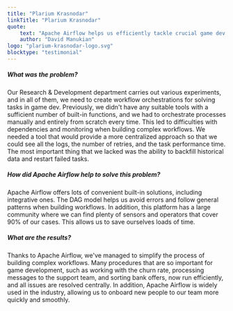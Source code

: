 ```yaml
---
title: "Plarium Krasnodar"
linkTitle: "Plarium Krasnodar"
quote:
    text: "Apache Airflow helps us efficiently tackle crucial game dev tasks, such as working with churn or sorting bank offers."
    author: "David Manukian"
logo: "plarium-krasnodar-logo.svg"
blocktype: "testimonial"
---
```


##### What was the problem?
Our Research & Development department carries out various experiments, and in all of them, we need to create workflow orchestrations for solving tasks in game dev. Previously, we didn't have any suitable tools with a sufficient number of built-in functions, and we had to orchestrate processes manually and entirely from scratch every time. This led to difficulties with dependencies and monitoring when building complex workflows. We needed a tool that would provide a more centralized approach so that we could see all the logs, the number of retries, and the task performance time. The most important thing that we lacked was the ability to backfill historical data and restart failed tasks.

##### How did Apache Airflow help to solve this problem?
Apache Airflow offers lots of convenient built-in solutions, including integrative ones. The DAG model helps us avoid errors and follow general patterns when building workflows. In addition, this platform has a large community where we can find plenty of sensors and operators that cover 90% of our cases. This allows us to save ourselves loads of time.

##### What are the results?
Thanks to Apache Airflow, we've managed to simplify the process of building complex workflows. Many procedures that are so important for game development, such as working with the churn rate, processing messages to the support team, and sorting bank offers, now run efficiently, and all issues are resolved centrally. In addition, Apache Airflow is widely used in the industry, allowing us to onboard new people to our team more quickly and smoothly.
